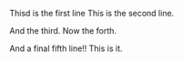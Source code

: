 Thisd is the first line
This is the second line.

And the third.
Now the forth.

And a final fifth line!! This is it.
